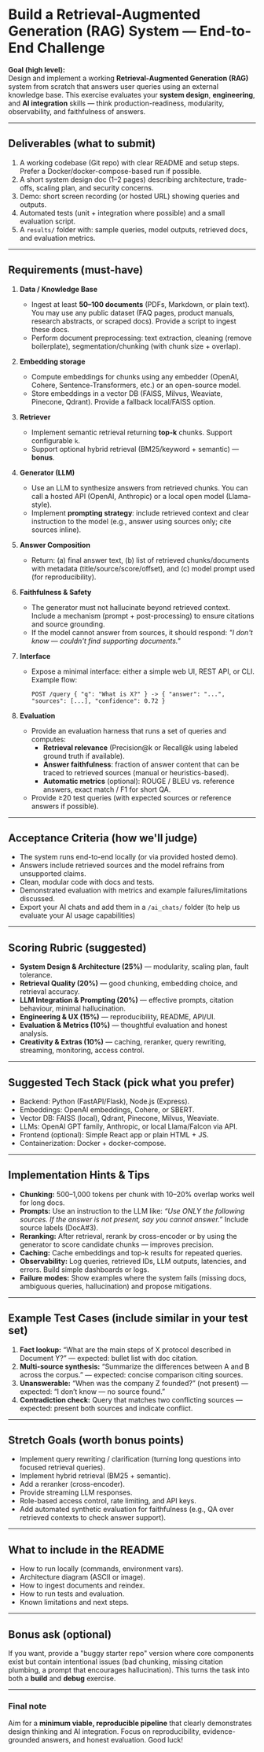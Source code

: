 # Build a Retrieval-Augmented Generation (RAG) System — End-to-End Challenge

**Goal (high level):**  
Design and implement a working **Retrieval-Augmented Generation (RAG)** system from scratch that answers user queries using an external knowledge base. This exercise evaluates your **system design**, **engineering**, and **AI integration** skills — think production-readiness, modularity, observability, and faithfulness of answers.

---

## Deliverables (what to submit)
1. A working codebase (Git repo) with clear README and setup steps. Prefer a Docker/docker-compose-based run if possible.  
2. A short system design doc (1–2 pages) describing architecture, trade-offs, scaling plan, and security concerns.  
3. Demo: short screen recording (or hosted URL) showing queries and outputs.  
4. Automated tests (unit + integration where possible) and a small evaluation script.  
5. A `results/` folder with: sample queries, model outputs, retrieved docs, and evaluation metrics.

---

## Requirements (must-have)
1. **Data / Knowledge Base**
   - Ingest at least **50–100 documents** (PDFs, Markdown, or plain text). You may use any public dataset (FAQ pages, product manuals, research abstracts, or scraped docs). Provide a script to ingest these docs.
   - Perform document preprocessing: text extraction, cleaning (remove boilerplate), segmentation/chunking (with chunk size + overlap).

2. **Embedding storage**
   - Compute embeddings for chunks using any embedder (OpenAI, Cohere, Sentence-Transformers, etc.) or an open-source model.  
   - Store embeddings in a vector DB (FAISS, Milvus, Weaviate, Pinecone, Qdrant). Provide a fallback local/FAISS option.

3. **Retriever**
   - Implement semantic retrieval returning **top-k** chunks. Support configurable `k`.  
   - Support optional hybrid retrieval (BM25/keyword + semantic) — **bonus**.

4. **Generator (LLM)**
   - Use an LLM to synthesize answers from retrieved chunks. You can call a hosted API (OpenAI, Anthropic) or a local open model (Llama-style).  
   - Implement **prompting strategy**: include retrieved context and clear instruction to the model (e.g., answer using sources only; cite sources inline).

5. **Answer Composition**
   - Return: (a) final answer text, (b) list of retrieved chunks/documents with metadata (title/source/score/offset), and (c) model prompt used (for reproducibility).

6. **Faithfulness & Safety**
   - The generator must not hallucinate beyond retrieved context. Include a mechanism (prompt + post-processing) to ensure citations and source grounding.
   - If the model cannot answer from sources, it should respond: *"I don't know — couldn't find supporting documents."*

7. **Interface**
   - Expose a minimal interface: either a simple web UI, REST API, or CLI. Example flow:
     ```
     POST /query { "q": "What is X?" } -> { "answer": "...", "sources": [...], "confidence": 0.72 }
     ```

8. **Evaluation**
   - Provide an evaluation harness that runs a set of queries and computes:
     - **Retrieval relevance** (Precision@k or Recall@k using labeled ground truth if available).
     - **Answer faithfulness**: fraction of answer content that can be traced to retrieved sources (manual or heuristics-based).  
     - **Automatic metrics** (optional): ROUGE / BLEU vs. reference answers, exact match / F1 for short QA.
   - Provide ≥20 test queries (with expected sources or reference answers if possible).

---

## Acceptance Criteria (how we'll judge)
- The system runs end-to-end locally (or via provided hosted demo).  
- Answers include retrieved sources and the model refrains from unsupported claims.  
- Clean, modular code with docs and tests.  
- Demonstrated evaluation with metrics and example failures/limitations discussed.
- Export your AI chats and add them in a `/ai_chats/` folder (to help us evaluate your AI usage capabilities)

---

## Scoring Rubric (suggested)
- **System Design & Architecture (25%)** — modularity, scaling plan, fault tolerance.  
- **Retrieval Quality (20%)** — good chunking, embedding choice, and retrieval accuracy.  
- **LLM Integration & Prompting (20%)** — effective prompts, citation behaviour, minimal hallucination.  
- **Engineering & UX (15%)** — reproducibility, README, API/UI.  
- **Evaluation & Metrics (10%)** — thoughtful evaluation and honest analysis.  
- **Creativity & Extras (10%)** — caching, reranker, query rewriting, streaming, monitoring, access control.

---

## Suggested Tech Stack (pick what you prefer)
- Backend: Python (FastAPI/Flask), Node.js (Express).  
- Embeddings: OpenAI embeddings, Cohere, or SBERT.  
- Vector DB: FAISS (local), Qdrant, Pinecone, Milvus, Weaviate.  
- LLMs: OpenAI GPT family, Anthropic, or local Llama/Falcon via API.  
- Frontend (optional): Simple React app or plain HTML + JS.  
- Containerization: Docker + docker-compose.

---

## Implementation Hints & Tips
- **Chunking:** 500–1,000 tokens per chunk with 10–20% overlap works well for long docs.  
- **Prompts:** Use an instruction to the LLM like: *“Use ONLY the following sources. If the answer is not present, say you cannot answer.”* Include source labels (DocA#3).  
- **Reranking:** After retrieval, rerank by cross-encoder or by using the generator to score candidate chunks — improves precision.  
- **Caching:** Cache embeddings and top-k results for repeated queries.  
- **Observability:** Log queries, retrieved IDs, LLM outputs, latencies, and errors. Build simple dashboards or logs.  
- **Failure modes:** Show examples where the system fails (missing docs, ambiguous queries, hallucination) and propose mitigations.

---

## Example Test Cases (include similar in your test set)
1. **Fact lookup:** “What are the main steps of X protocol described in Document Y?” — expected: bullet list with doc citation.  
2. **Multi-source synthesis:** “Summarize the differences between A and B across the corpus.” — expected: concise comparison citing sources.  
3. **Unanswerable:** “When was the company Z founded?” (not present) — expected: “I don’t know — no source found.”  
4. **Contradiction check:** Query that matches two conflicting sources — expected: present both sources and indicate conflict.

---

## Stretch Goals (worth bonus points)
- Implement query rewriting / clarification (turning long questions into focused retrieval queries).  
- Implement hybrid retrieval (BM25 + semantic).  
- Add a reranker (cross-encoder).  
- Provide streaming LLM responses.  
- Role-based access control, rate limiting, and API keys.  
- Add automated synthetic evaluation for faithfulness (e.g., QA over retrieved contexts to check answer support).

---

## What to include in the README
- How to run locally (commands, environment vars).  
- Architecture diagram (ASCII or image).  
- How to ingest documents and reindex.  
- How to run tests and evaluation.  
- Known limitations and next steps.

---

## Bonus ask (optional)
If you want, provide a "buggy starter repo" version where core components exist but contain intentional issues (bad chunking, missing citation plumbing, a prompt that encourages hallucination). This turns the task into both a **build** and **debug** exercise.

---

### Final note
Aim for a **minimum viable, reproducible pipeline** that clearly demonstrates design thinking and AI integration. Focus on reproducibility, evidence-grounded answers, and honest evaluation. Good luck!
